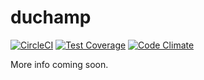 # duchamp

[![CircleCI](https://circleci.com/gh/maxjacobson/duchamp.svg?style=svg)](https://circleci.com/gh/maxjacobson/duchamp)
[![Test Coverage](https://codeclimate.com/github/maxjacobson/duchamp/badges/coverage.svg)](https://codeclimate.com/github/maxjacobson/duchamp/coverage)
[![Code Climate](https://codeclimate.com/github/maxjacobson/duchamp/badges/gpa.svg)](https://codeclimate.com/github/maxjacobson/duchamp)

More info coming soon.
